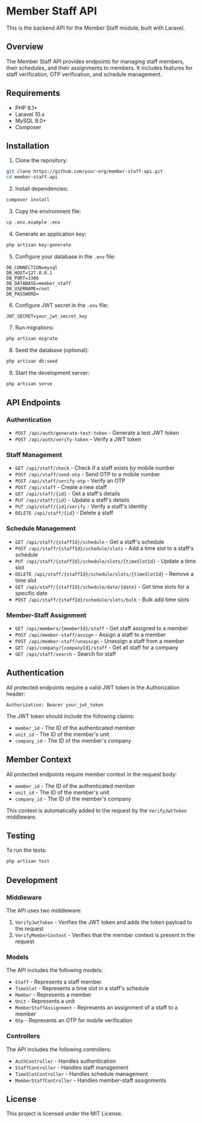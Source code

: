 # Member Staff API

This is the backend API for the Member Staff module, built with Laravel.

## Overview

The Member Staff API provides endpoints for managing staff members, their schedules, and their assignments to members. It includes features for staff verification, OTP verification, and schedule management.

## Requirements

- PHP 8.1+
- Laravel 10.x
- MySQL 8.0+
- Composer

## Installation

1. Clone the repository:

```bash
git clone https://github.com/your-org/member-staff-api.git
cd member-staff-api
```

2. Install dependencies:

```bash
composer install
```

3. Copy the environment file:

```bash
cp .env.example .env
```

4. Generate an application key:

```bash
php artisan key:generate
```

5. Configure your database in the `.env` file:

```
DB_CONNECTION=mysql
DB_HOST=127.0.0.1
DB_PORT=3306
DB_DATABASE=member_staff
DB_USERNAME=root
DB_PASSWORD=
```

6. Configure JWT secret in the `.env` file:

```
JWT_SECRET=your_jwt_secret_key
```

7. Run migrations:

```bash
php artisan migrate
```

8. Seed the database (optional):

```bash
php artisan db:seed
```

9. Start the development server:

```bash
php artisan serve
```

## API Endpoints

### Authentication

- `POST /api/auth/generate-test-token` - Generate a test JWT token
- `POST /api/auth/verify-token` - Verify a JWT token

### Staff Management

- `GET /api/staff/check` - Check if a staff exists by mobile number
- `POST /api/staff/send-otp` - Send OTP to a mobile number
- `POST /api/staff/verify-otp` - Verify an OTP
- `POST /api/staff` - Create a new staff
- `GET /api/staff/{id}` - Get a staff's details
- `PUT /api/staff/{id}` - Update a staff's details
- `PUT /api/staff/{id}/verify` - Verify a staff's identity
- `DELETE /api/staff/{id}` - Delete a staff

### Schedule Management

- `GET /api/staff/{staffId}/schedule` - Get a staff's schedule
- `POST /api/staff/{staffId}/schedule/slots` - Add a time slot to a staff's schedule
- `PUT /api/staff/{staffId}/schedule/slots/{timeSlotId}` - Update a time slot
- `DELETE /api/staff/{staffId}/schedule/slots/{timeSlotId}` - Remove a time slot
- `GET /api/staff/{staffId}/schedule/date/{date}` - Get time slots for a specific date
- `POST /api/staff/{staffId}/schedule/slots/bulk` - Bulk add time slots

### Member-Staff Assignment

- `GET /api/members/{memberId}/staff` - Get staff assigned to a member
- `POST /api/member-staff/assign` - Assign a staff to a member
- `POST /api/member-staff/unassign` - Unassign a staff from a member
- `GET /api/company/{companyId}/staff` - Get all staff for a company
- `GET /api/staff/search` - Search for staff

## Authentication

All protected endpoints require a valid JWT token in the Authorization header:

```
Authorization: Bearer your_jwt_token
```

The JWT token should include the following claims:

- `member_id` - The ID of the authenticated member
- `unit_id` - The ID of the member's unit
- `company_id` - The ID of the member's company

## Member Context

All protected endpoints require member context in the request body:

- `member_id` - The ID of the authenticated member
- `unit_id` - The ID of the member's unit
- `company_id` - The ID of the member's company

This context is automatically added to the request by the `VerifyJwtToken` middleware.

## Testing

To run the tests:

```bash
php artisan test
```

## Development

### Middleware

The API uses two middleware:

1. `VerifyJwtToken` - Verifies the JWT token and adds the token payload to the request
2. `VerifyMemberContext` - Verifies that the member context is present in the request

### Models

The API includes the following models:

- `Staff` - Represents a staff member
- `TimeSlot` - Represents a time slot in a staff's schedule
- `Member` - Represents a member
- `Unit` - Represents a unit
- `MemberStaffAssignment` - Represents an assignment of a staff to a member
- `Otp` - Represents an OTP for mobile verification

### Controllers

The API includes the following controllers:

- `AuthController` - Handles authentication
- `StaffController` - Handles staff management
- `TimeSlotController` - Handles schedule management
- `MemberStaffController` - Handles member-staff assignments

## License

This project is licensed under the MIT License.
